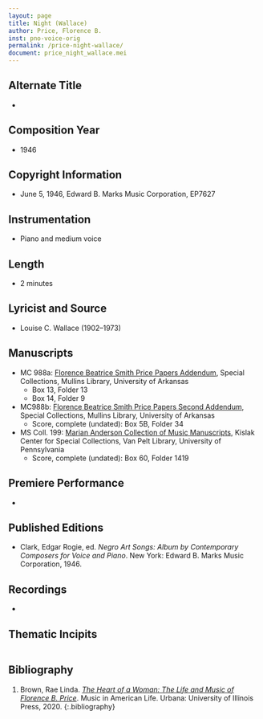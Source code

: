 ```yaml
---
layout: page
title: Night (Wallace)
author: Price, Florence B.
inst: pno-voice-orig
permalink: /price-night-wallace/
document: price_night_wallace.mei
---
```


## Alternate Title
- 

## Composition Year
- 1946

## Copyright Information
- June 5, 1946, Edward B. Marks Music Corporation, EP7627 

## Instrumentation
- Piano and medium voice

## Length
- 2 minutes

## Lyricist and Source
- Louise C. Wallace (1902&ndash;1973)

## Manuscripts
- MC 988a: <a href="https://uark.as.atlas-sys.com/repositories/2/resources/1522" target="_blank">Florence Beatrice Smith Price Papers Addendum</a>, Special Collections, Mullins Library, University of Arkansas
    * Box 13, Folder 13
    * Box 14, Folder 9
- MC988b: <a href="https://uark.as.atlas-sys.com/repositories/2/resources/696/" target="_blank">Florence Beatrice Smith Price Papers Second Addendum</a>, Special Collections, Mullins Library, University of Arkansas
    * Score, complete (undated): Box 5B, Folder 34
- MS Coll. 199: <a href="https://www.library.upenn.edu/detail/collection/marian-anderson-collection" target="_blank">Marian Anderson Collection of Music Manuscripts</a>, Kislak Center for Special Collections, Van Pelt Library, University of Pennsylvania
    * Score, complete (undated): Box 60, Folder 1419

## Premiere Performance
- 

## Published Editions
- Clark, Edgar Rogie, ed. *Negro Art Songs: Album by Contemporary Composers for Voice and Piano*. New York: Edward B. Marks Music Corporation, 1946.

## Recordings
- 

## Thematic Incipits
<div id="notation" style="overflow-x: auto"></div>

## Bibliography
1. Brown, Rae Linda. <a href="https://www.worldcat.org/title/1122800180" target="_blank">*The Heart of a Woman: The Life and Music of Florence B. Price*</a>. Music in American Life. Urbana: University of Illinois Press, 2020.
{:.bibliography}
